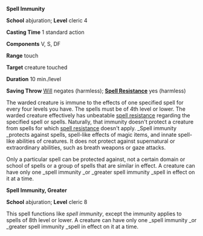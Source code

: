  **Spell Immunity**

**School** abjuration; **Level** cleric 4

**Casting Time** 1 standard action

**Components** V, S, DF

**Range** touch

**Target** creature touched

**Duration** 10 min./level

**Saving Throw** [Will](../combat#_will) negates (harmless); **[Spell Resistance](../glossary#_spell-resistance)** yes (harmless)

The warded creature is immune to the effects of one specified spell for every four levels you have. The spells must be of 4th level or lower. The warded creature effectively has unbeatable [spell resistance](../glossary#_spell-resistance) regarding the specified spell or spells. Naturally, that immunity doesn't protect a creature from spells for which [spell resistance](../glossary#_spell-resistance) doesn't apply. _Spell immunity _protects against spells, spell-like effects of magic items, and innate spell-like abilities of creatures. It does not protect against supernatural or extraordinary abilities, such as breath weapons or gaze attacks.

Only a particular spell can be protected against, not a certain domain or school of spells or a group of spells that are similar in effect. A creature can have only one _spell immunity _or _greater spell immunity _spell in effect on it at a time.

**Spell Immunity, Greater**

**School** abjuration; **Level** cleric 8

This spell functions like _spell immunity_, except the immunity applies to spells of 8th level or lower. A creature can have only one _spell immunity _or _greater spell immunity _spell in effect on it at a time.

